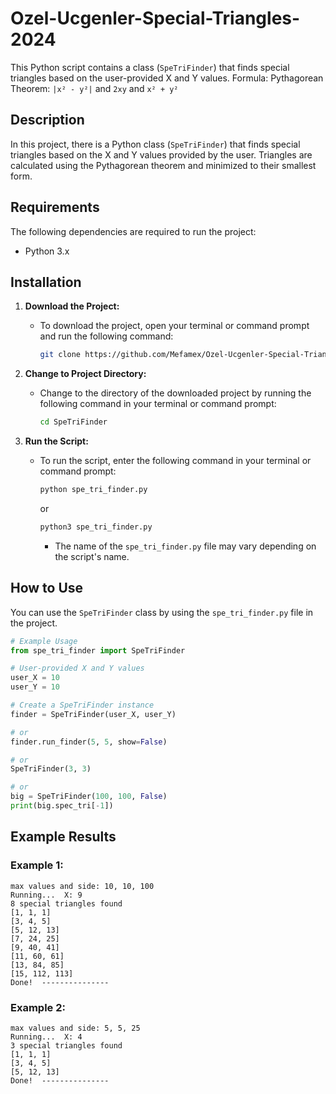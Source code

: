 # Ozel-Ucgenler-Special-Triangles-2024

This Python script contains a class (`SpeTriFinder`) that finds special triangles based on the user-provided X and Y values.
Formula: Pythagorean Theorem: `|x² - y²|` and `2xy` and `x² + y²`

## Description

In this project, there is a Python class (`SpeTriFinder`) that finds special triangles based on the X and Y values provided by the user. Triangles are calculated using the Pythagorean theorem and minimized to their smallest form.

## Requirements

The following dependencies are required to run the project:

- Python 3.x

## Installation

1. **Download the Project:**
   - To download the project, open your terminal or command prompt and run the following command:
     ```bash
     git clone https://github.com/Mefamex/Ozel-Ucgenler-Special-Triangles-2024.git
     ```

2. **Change to Project Directory:**
   - Change to the directory of the downloaded project by running the following command in your terminal or command prompt:
     ```bash
     cd SpeTriFinder
     ```

3. **Run the Script:**
   - To run the script, enter the following command in your terminal or command prompt:
     ```bash
     python spe_tri_finder.py
     ```
     or
     ```bash
     python3 spe_tri_finder.py
     ```
     - The name of the `spe_tri_finder.py` file may vary depending on the script's name.

## How to Use

You can use the `SpeTriFinder` class by using the `spe_tri_finder.py` file in the project.

```python
# Example Usage
from spe_tri_finder import SpeTriFinder

# User-provided X and Y values
user_X = 10
user_Y = 10

# Create a SpeTriFinder instance
finder = SpeTriFinder(user_X, user_Y)

# or
finder.run_finder(5, 5, show=False)

# or 
SpeTriFinder(3, 3)

# or
big = SpeTriFinder(100, 100, False)
print(big.spec_tri[-1])
```

## Example Results

### Example 1:
```plaintext
max values and side: 10, 10, 100
Running...  X: 9  
8 special triangles found
[1, 1, 1]
[3, 4, 5]
[5, 12, 13]
[7, 24, 25]
[9, 40, 41]
[11, 60, 61]
[13, 84, 85]
[15, 112, 113]
Done!  ---------------
```

### Example 2:
```plaintext
max values and side: 5, 5, 25
Running...  X: 4  
3 special triangles found
[1, 1, 1]
[3, 4, 5]
[5, 12, 13]
Done!  ---------------
```
